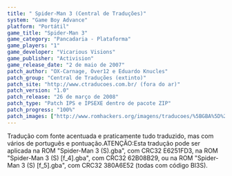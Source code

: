 ```yaml
---
title: " Spider-Man 3 (Central de Traduções)"
system: "Game Boy Advance"
platform: "Portátil"
game_title: "Spider-Man 3"
game_category: "Pancadaria - Plataforma"
game_players: "1"
game_developer: "Vicarious Visions"
game_publisher: "Activision"
game_release_date: "2 de maio de 2007"
patch_author: "OX-Carnage, Over12 e Eduardo Knucles"
patch_group: "Central de Traduções (extinto)"
patch_site: "http://www.ctraducoes.com.br/ (fora do ar)"
patch_version: "1.0"
patch_release: "26 de março de 2008"
patch_type: "Patch IPS e IPSEXE dentro de pacote ZIP"
patch_progress: "100%"
patch_images: ["http://www.romhackers.org/imagens/traducoes/%5BGBA%5D%20Spider-Man%203%20-%20Central%20de%20Tradu%C3%A7%C3%B5es%20-%201.png","http://www.romhackers.org/imagens/traducoes/%5BGBA%5D%20Spider-Man%203%20-%20Central%20de%20Tradu%C3%A7%C3%B5es%20-%202.png","http://www.romhackers.org/imagens/traducoes/%5BGBA%5D%20Spider-Man%203%20-%20Central%20de%20Tradu%C3%A7%C3%B5es%20-%203.png"]
---
```

Tradução com fonte acentuada e praticamente tudo traduzido, mas com vários de português e pontuação.ATENÇÃO:Esta tradução pode ser aplicada na ROM "Spider-Man 3 (S).gba", com CRC32 E6251FD3, na ROM "Spider-Man 3 (S) [f_4].gba", com CRC32 62B08B29, ou na ROM "Spider-Man 3 (S) [f_5].gba", com CRC32 380A6E52 (todas com código BI3S).